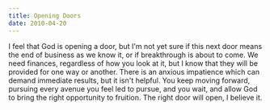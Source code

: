```yaml
---
title: Opening Doors
date: 2010-04-20
---
```


I feel that God is opening a door, but I'm not yet sure if this next door means the end of business as we know it, or if breakthrough is about to come. We need finances, regardless of how you look at it, but I know that they will be provided for one way or another. There is an anxious impatience which can demand immediate results, but it isn't helpful. You keep moving forward, pursuing every avenue you feel led to pursue, and you wait, and allow God to bring the right opportunity to fruition. The right door will open, I believe it.
